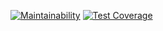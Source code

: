 [![Maintainability](https://api.codeclimate.com/v1/badges/a0a3f1a96905a06831a8/maintainability)](https://codeclimate.com/github/ultimaredragon/fullstack-javascript-project-44/maintainability)
[![Test Coverage](https://api.codeclimate.com/v1/badges/a0a3f1a96905a06831a8/test_coverage)](https://codeclimate.com/github/ultimaredragon/fullstack-javascript-project-44/test_coverage)
